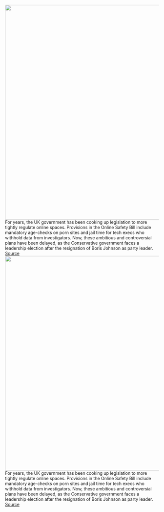 <img src='https://cdn.vox-cdn.com/thumbor/qzB1uKlKmyckhIxWcduatKY3plo=/0x0:2040x1360/1200x800/filters:focal(857x517:1183x843)/cdn.vox-cdn.com/uploads/chorus_image/image/71113720/akrales_220309_4977_0305.0.jpg' width='700px' /><br/>
For years, the UK government has been cooking up legislation to more tightly regulate online spaces. Provisions in the Online Safety Bill include mandatory age-checks on porn sites and jail time for tech execs who withhold data from investigators. Now, these ambitious and controversial plans have been delayed, as the Conservative government faces a leadership election after the resignation of Boris Johnson as party leader.
<a href='https://www.theverge.com/2022/7/14/23214995/uk-online-safety-bill-provisions-delayed-timeline-tory-leadership-chaos'> Source <a/><img src='https://cdn.vox-cdn.com/thumbor/qzB1uKlKmyckhIxWcduatKY3plo=/0x0:2040x1360/1200x800/filters:focal(857x517:1183x843)/cdn.vox-cdn.com/uploads/chorus_image/image/71113720/akrales_220309_4977_0305.0.jpg' width='700px' /><br/>
For years, the UK government has been cooking up legislation to more tightly regulate online spaces. Provisions in the Online Safety Bill include mandatory age-checks on porn sites and jail time for tech execs who withhold data from investigators. Now, these ambitious and controversial plans have been delayed, as the Conservative government faces a leadership election after the resignation of Boris Johnson as party leader.
<a href='https://www.theverge.com/2022/7/14/23214995/uk-online-safety-bill-provisions-delayed-timeline-tory-leadership-chaos'> Source <a/>